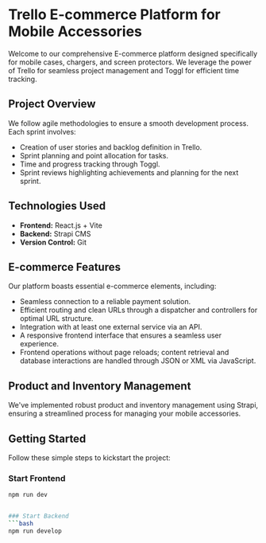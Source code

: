 # Trello E-commerce Platform for Mobile Accessories

Welcome to our comprehensive E-commerce platform designed specifically for mobile cases, chargers, and screen protectors. We leverage the power of Trello for seamless project management and Toggl for efficient time tracking.

## Project Overview

We follow agile methodologies to ensure a smooth development process. Each sprint involves:

- Creation of user stories and backlog definition in Trello.
- Sprint planning and point allocation for tasks.
- Time and progress tracking through Toggl.
- Sprint reviews highlighting achievements and planning for the next sprint.

## Technologies Used

- **Frontend:** React.js + Vite
- **Backend:** Strapi CMS
- **Version Control:** Git

## E-commerce Features

Our platform boasts essential e-commerce elements, including:

- Seamless connection to a reliable payment solution.
- Efficient routing and clean URLs through a dispatcher and controllers for optimal URL structure.
- Integration with at least one external service via an API.
- A responsive frontend interface that ensures a seamless user experience.
- Frontend operations without page reloads; content retrieval and database interactions are handled through JSON or XML via JavaScript.

## Product and Inventory Management

We've implemented robust product and inventory management using Strapi, ensuring a streamlined process for managing your mobile accessories.

## Getting Started

Follow these simple steps to kickstart the project:

### Start Frontend

```bash
npm run dev


### Start Backend
```bash
npm run develop


